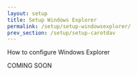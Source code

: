 ```yaml
---
layout: setup
title: Setup Windows Explorer
permalink: /setup/setup-windowsexplorer/
prev_section: /setup/setup-carotdav
---
```


How to configure Windows Explorer

COMING SOON